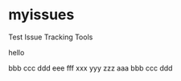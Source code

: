 myissues
========

Test Issue Tracking Tools

hello

bbb
ccc
ddd
eee
fff
xxx
yyy
zzz
aaa
bbb
ccc
ddd